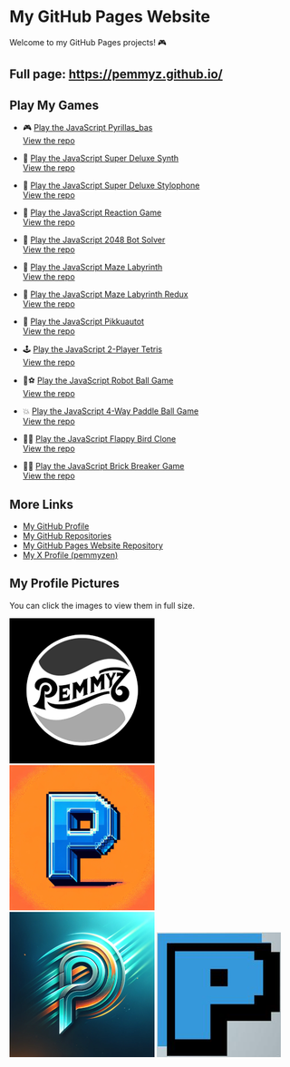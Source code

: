 

# My GitHub Pages Website

Welcome to my GitHub Pages projects! 🎮

## Full page: https://pemmyz.github.io/

## Play My Games

- 🎮 [Play the JavaScript Pyrillas_bas](https://pemmyz.github.io/js_pyrillas_bas/)  
  [View the repo](https://github.com/pemmyz/js_pyrillas_bas)

- 🎹 [Play the JavaScript Super Deluxe Synth](https://pemmyz.github.io/js_keyboardsynth/)  
  [View the repo](https://github.com/pemmyz/js_keyboardsynth)

- 🎹 [Play the JavaScript Super Deluxe Stylophone](https://pemmyz.github.io/js_stylophone/)  
  [View the repo](https://github.com/pemmyz/js_stylophone)

- 🎯 [Play the JavaScript Reaction Game](https://pemmyz.github.io/js_reactiongame/js_reactiongame.html)  
  [View the repo](https://github.com/pemmyz/js_reactiongame)

- 🔢 [Play the JavaScript 2048 Bot Solver](https://pemmyz.github.io/js_2048_bot_solver/)  
  [View the repo](https://github.com/pemmyz/js_2048_bot_solver)

- 🧩 [Play the JavaScript Maze Labyrinth](https://pemmyz.github.io/js_mazelabyrinth/js_mazelabyrinth.html)  
  [View the repo](https://github.com/pemmyz/js_mazelabyrinth)

- 🧩 [Play the JavaScript Maze Labyrinth Redux](https://pemmyz.github.io/js_mazelabyrinth_redux/)  
  [View the repo](https://github.com/pemmyz/js_mazelabyrinth_redux)

- 🚗 [Play the JavaScript Pikkuautot](https://pemmyz.github.io/js_pikkuautot/)  
  [View the repo](https://github.com/pemmyz/js_pikkuautot)

- 🕹️ [Play the JavaScript 2-Player Tetris](https://pemmyz.github.io/js_2player_tetris/)  
  [View the repo](https://github.com/pemmyz/js_2player_tetris)

- 🤖⚽ [Play the JavaScript Robot Ball Game](https://pemmyz.github.io/js_robotballgame/)  
  [View the repo](https://github.com/pemmyz/js_robotballgame)

- 💥 [Play the JavaScript 4-Way Paddle Ball Game](https://pemmyz.github.io/js_retrobash/)  
  [View the repo](https://github.com/pemmyz/js_retrobash)

- 🐤💨 [Play the JavaScript Flappy Bird Clone](https://pemmyz.github.io/js_flappybird/)  
  [View the repo](https://github.com/pemmyz/js_flappybird)

- 🧱👾 [Play the JavaScript Brick Breaker Game](https://pemmyz.github.io/js_breakout/)  
  [View the repo](https://github.com/pemmyz/js_breakout)


## More Links

- [My GitHub Profile](https://github.com/pemmyz)  
- [My GitHub Repositories](https://github.com/pemmyz?tab=repositories)  
- [My GitHub Pages Website Repository](https://github.com/pemmyz/pemmyz.github.io)  
- [My X Profile (pemmyzen)](https://x.com/pemmyzen)

## My Profile Pictures

You can click the images to view them in full size.

[![Picture 1](images/thumbs/image1-thumb.png)](images/image1.png)
[![Picture 2](images/thumbs/image2-thumb.png)](images/image2.png)  
[![Picture 3](images/thumbs/image3-thumb.png)](images/image3.png)
[![Picture 4](images/image4.jpg)](images/image4.jpg)
